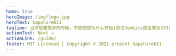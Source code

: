 ```yaml
---
home: true
heroImage: /img/logo.jpg
heroText: Sapphire611
tagline: 当你想要放弃的时候，不妨想想为什么开始(测试Jenkins是否成功333)
actionText: Next →
actionLink: /guide/
footer: MIT Licensed | Copyright © 2021-present Sapphire611
---
```

